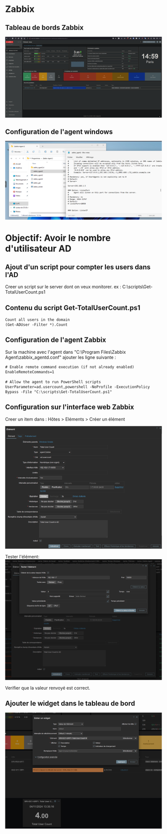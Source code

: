 # Zabbix

## Tableau de bords Zabbix
![alt text](Screenshots/Zabbix.png)

## Configuration de l'agent windows 
![alt text](Screenshots/ZabbixAgentW11.png)


# Objectif: Avoir le nombre d'utilisateur AD

## Ajout d'un script pour compter les users dans l'AD

Creer un script sur le server dont on veux monitorer. 
ex : C:\scripts\Get-TotalUserCount.ps1

## Contenu du script Get-TotalUserCount.ps1
```
Count all users in the domain
(Get-ADUser -Filter *).Count
```

## Configuration de l'agent Zabbix
Sur la machine avec l'agent
dans "C:\Program Files\Zabbix Agent\zabbix_agentd.conf"
ajouter les ligne suivante : 

```
# Enable remote command execution (if not already enabled)
EnableRemoteCommands=1

# Allow the agent to run PowerShell scripts
UserParameter=ad.usercount,powershell -NoProfile -ExecutionPolicy Bypass -File "C:\scripts\Get-TotalUserCount.ps1"
```


## Configuration sur l'interface web Zabbix
Creer un item dans : 
Hôtes > Eléments > Créer un élément

![alt text](Screenshots/ZabbixAddElement.png)


Tester l'élément:
![alt text](Screenshots/ZabbixElementTest.png)

Verifier que la valeur renvoyé est correct.

## Ajouter le widget dans le tableau de bord
![alt text](Screenshots/ZabbixWidget.png)